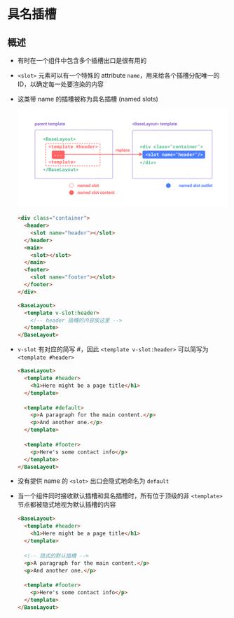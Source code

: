 # 具名插槽

## 概述

+ 有时在一个组件中包含多个插槽出口是很有用的
+ `<slot>` 元素可以有一个特殊的 attribute `name`，用来给各个插槽分配唯一的 ID，以确定每一处要渲染的内容
+ 这类带 name 的插槽被称为具名插槽 (named slots)

  ![named-slots](images/named-slots.png)

  ```html
  <div class="container">
    <header>
      <slot name="header"></slot>
    </header>
    <main>
      <slot></slot>
    </main>
    <footer>
      <slot name="footer"></slot>
    </footer>
  </div>
  ```

  ```html
  <BaseLayout>
    <template v-slot:header>
      <!-- header 插槽的内容放这里 -->
    </template>
  </BaseLayout>
  ```

+ `v-slot` 有对应的简写 #，因此 `<template v-slot:header>` 可以简写为 `<template #header>`

  ```html
  <BaseLayout>
    <template #header>
      <h1>Here might be a page title</h1>
    </template>

    <template #default>
      <p>A paragraph for the main content.</p>
      <p>And another one.</p>
    </template>

    <template #footer>
      <p>Here's some contact info</p>
    </template>
  </BaseLayout>
  ```

+ 没有提供 name 的 `<slot>` 出口会隐式地命名为 `default`

+ 当一个组件同时接收默认插槽和具名插槽时，所有位于顶级的非 `<template>` 节点都被隐式地视为默认插槽的内容

  ```html
  <BaseLayout>
    <template #header>
      <h1>Here might be a page title</h1>
    </template>

    <!-- 隐式的默认插槽 -->
    <p>A paragraph for the main content.</p>
    <p>And another one.</p>

    <template #footer>
      <p>Here's some contact info</p>
    </template>
  </BaseLayout>
  ```

